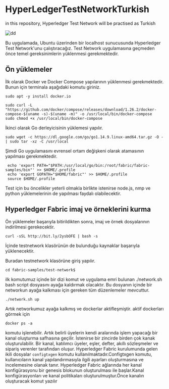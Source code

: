 # HyperLedgerTestNetworkTurkish
 in this repository,  Hyperledger Test Network  will be practised as Turkish 
 
 ![dd](https://user-images.githubusercontent.com/59863925/175784069-307fd2d6-6668-4be7-bb82-bb63128a5e0d.png)

 

Bu uygulamada, Ubuntu üzerinden  bir localhost sunucusunda Hyperledger Test Network'unu çalıştıracağız.
Test Network uygulamasına geçmeden önce temel gereksinimlerin yüklenmesi gerekmektedir. 

## Ön yüklemeler

İlk olarak Docker ve Docker Compose yapılarının yüklenmesi gerekmektedir. Bunun için terminala aşağıdaki komutu giriniz.

```
sudo apt -y install docker.io
```
```
sudo curl -L "https://github.com/docker/compose/releases/download/1.26.2/docker-compose-$(uname -s)-$(uname -m)" -o /usr/local/bin/docker-compose
sudo chmod +x /usr/local/bin/docker-compose
```
 
 İkinci olarak Go derleyicisinin yüklemesi yapılır. 
 
 ```
 sudo wget -c https://dl.google.com/go/go1.14.9.linux-amd64.tar.gz -O - | sudo tar -xz -C /usr/local
 ```
 
 Şimdi Go uygulamasını evrensel ortam değişkeni olarak atamasının yapılması gerekmektedir.
 
 ```
  echo 'export PATH="$PATH:/usr/local/go/bin:/root/fabric/fabric-samples/bin"' >> $HOME/.profile
  echo 'export GOPATH="$HOME/fabric"' >> $HOME/.profile
  source $HOME/.profile
 ```
  
  Test için bu öncelikler yeterli olmakla birlikte istenirse node.js, nmp ve python yüklemelerinin de yapılması faydalı olabilecektir. 
  
  ## Hyperledger Fabric imaj ve örneklerini kurma
  
  Ön yüklemeler başarıyla bitirildikten sonra, imaj ve örnek dosyalarının indirilmesi gerekecektir. 
  
  ```
  curl -sSL http://bit.ly/2ysbOFE | bash -s
  ```
  
  İçinde testnetwork klasörünün de bulunduğu kaynaklar başarıyla yüklenecektir. 
  
    
  Buradan testnetwork klasörüne giriş yapılır. 
  
  ```
  cd fabric-samples/test-network$ 
  ```  
  
  ilk komutumuz içinde bir dizi komut ve uygulama emri bulunan ./network.sh  bash script dosyasını ayağa kaldırmak olacaktır. Bu dosyanın içinde bir networkun ayağa kalkması için gereken tüm düzenlemeler mevcuttur. 
  
  ```
  ./network.sh up
  ```
  
  Artık networkumuz ayağa kalkmış ve dockerlar aktifleşmiştir. aktif dockerları görmek için 
  
  ```
  docker ps -a
  ``` 
komutu işlenebilir. Artık belirli üyelerin kendi aralarında işlem yapacağı bir kanal oluşturma safhasına geçilir. İstenirse bir zincirde birden çok kanak oluşturulabilir.  Bir kanal, katılımcı üyeler, eşler, defter, akıllı sözleşmeler ve sipariş verenler tarafından oluşur. Hyperledger Fabric kurulumunda gelen ikili dosyalar `configtxgen` komutu kullanılmaktadır.Configtxgen komutu, kullanıcıların kanal yapılandırmasıyla ilgili ayarları oluşturmasına ve incelemesine olanak tanır. Hyperledger Fabric ağlarında her kanal konfigürasyonu bir genesis blokunun oluşturulması ile başlar.Kanal konfigürasyonları ve kanal politikaları oluşturulmuştur.Önce kanalın oluşturacak komut yazılır
  
  
  
  
  
